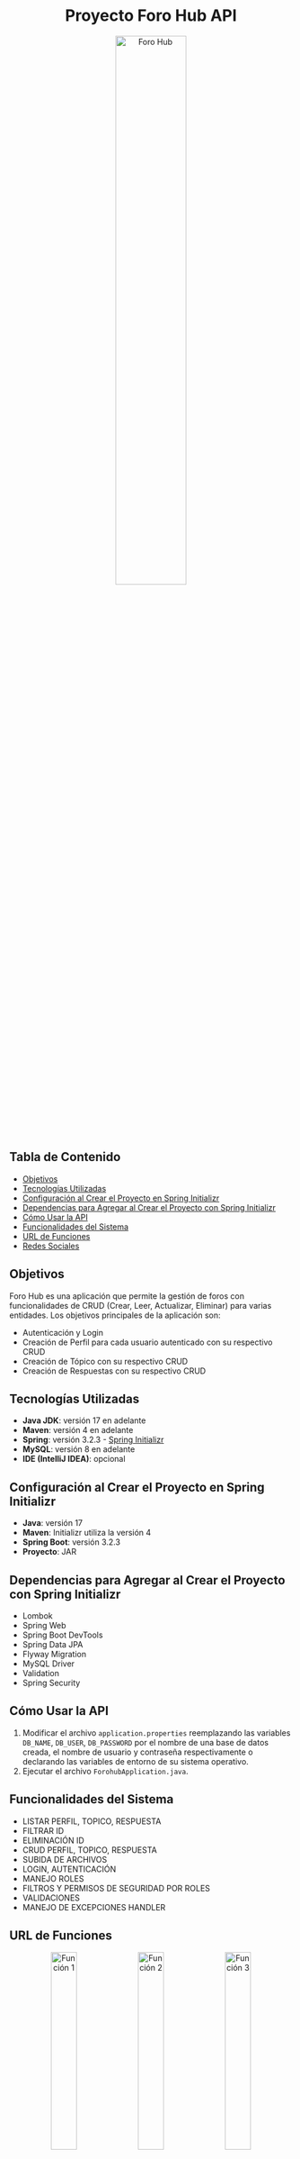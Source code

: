 <h1 align="center">Proyecto Foro Hub API</h1>

<p align="center">
  <img src="/ruta/a/tu/imagen.jpg" alt="Foro Hub" width="50%">
</p>

## Tabla de Contenido
- [Objetivos](#objetivos)
- [Tecnologías Utilizadas](#tecnologías-utilizadas)
- [Configuración al Crear el Proyecto en Spring Initializr](#configuración-al-crear-el-proyecto-en-spring-initializr)
- [Dependencias para Agregar al Crear el Proyecto con Spring Initializr](#dependencias-para-agregar-al-crear-el-proyecto-con-spring-initializr)
- [Cómo Usar la API](#cómo-usar-la-api)
- [Funcionalidades del Sistema](#funcionalidades-del-sistema)
- [URL de Funciones](#url-de-funciones)
- [Redes Sociales](#redes-sociales)

## Objetivos
Foro Hub es una aplicación que permite la gestión de foros con funcionalidades de CRUD (Crear, Leer, Actualizar, Eliminar) para varias entidades. Los objetivos principales de la aplicación son:
- Autenticación y Login
- Creación de Perfil para cada usuario autenticado con su respectivo CRUD
- Creación de Tópico con su respectivo CRUD
- Creación de Respuestas con su respectivo CRUD

## Tecnologías Utilizadas
- **Java JDK**: versión 17 en adelante
- **Maven**: versión 4 en adelante
- **Spring**: versión 3.2.3 - [Spring Initializr](https://start.spring.io/)
- **MySQL**: versión 8 en adelante
- **IDE (IntelliJ IDEA)**: opcional

## Configuración al Crear el Proyecto en Spring Initializr
- **Java**: versión 17
- **Maven**: Initializr utiliza la versión 4
- **Spring Boot**: versión 3.2.3
- **Proyecto**: JAR

## Dependencias para Agregar al Crear el Proyecto con Spring Initializr
- Lombok
- Spring Web
- Spring Boot DevTools
- Spring Data JPA
- Flyway Migration
- MySQL Driver
- Validation
- Spring Security

## Cómo Usar la API
1. Modificar el archivo `application.properties` reemplazando las variables `DB_NAME`, `DB_USER`, `DB_PASSWORD` por el nombre de una base de datos creada, el nombre de usuario y contraseña respectivamente o declarando las variables de entorno de su sistema operativo.
2. Ejecutar el archivo `ForohubApplication.java`.

## Funcionalidades del Sistema
-  LISTAR PERFIL, TOPICO, RESPUESTA
-  FILTRAR ID
-  ELIMINACIÓN ID
-  CRUD PERFIL, TOPICO, RESPUESTA
-  SUBIDA DE ARCHIVOS
-  LOGIN, AUTENTICACIÓN
-  MANEJO ROLES
-  FILTROS Y PERMISOS DE SEGURIDAD POR ROLES
-  VALIDACIONES
-  MANEJO DE EXCEPCIONES HANDLER

## URL de Funciones
<p align="center">
  <img src="/ruta/a/tu/imagen1.jpg" alt="Función 1" width="30%">
  <img src="/ruta/a/tu/imagen2.jpg" alt="Función 2" width="30%">
  <img src="/ruta/a/tu/imagen3.jpg" alt="Función 3" width="30%">
</p>

## Redes Sociales
- [GitHub](https://github.com/tuusuario)
- [LinkedIn](https://www.linkedin.com/in/tuusuario)

